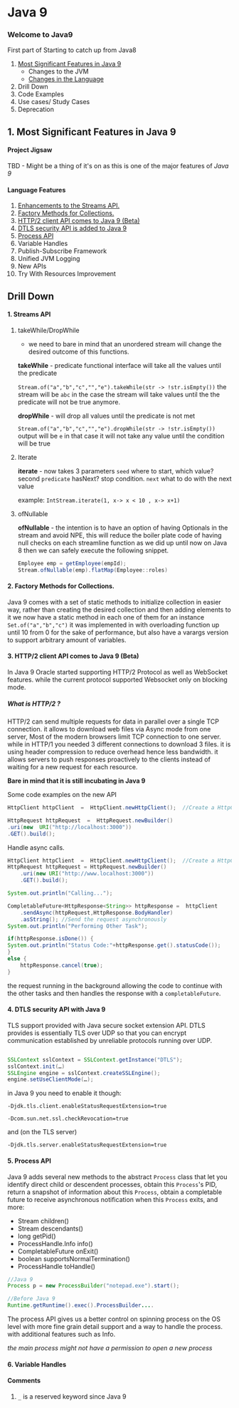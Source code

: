 # Java 9 
### Welcome to Java9
First part of Starting to catch up from Java8

1. [Most Significant Features in Java 9](#1-most-significant-features-in-java-9)
    * Changes to the JVM
    * [Changes in the Language](#language-features)
2. Drill Down
3. Code Examples
4. Use cases/ Study Cases
5. Deprecation 

## 1. Most Significant Features in Java 9
#### Project Jigsaw
TBD - Might be a thing of it's on as this is one of the major features of *Java 9*

#### Language Features
1. [Enhancements to the Streams API.](#1--streams-api)
2. [Factory Methods for Collections.](#2-factory-methods-for-collections)
3. [HTTP/2 client API comes to Java 9 (Beta)](#3-http2-client-api-comes-to-java-9-beta)
4. [DTLS security API is added to Java 9](#4-dtls-security-api--with-java-9)
5. [Process API](#5-process-api)
6. Variable Handles
7. Publish-Subscribe Framework
8. Unified JVM Logging
9. New APIs
10. Try With Resources Improvement


## Drill Down

#### 1.  Streams API
	
  1. takeWhile/DropWhile
		
		* we need to bare in mind that an unordered stream will change the desired outcome of this functions.

		**takeWhile** - predicate functional interface will take all the values until the predicate
	   
	    `Stream.of("a","b","c","","e").takeWhile(str -> !str.isEmpty())`
		the stream will be `abc` in the case the stream will take values until the the predicate will not be true anymore.

		**dropWhile** - will drop all values until  the predicate is not met
		
		`Stream.of("a","b","c","","e").dropWhile(str -> !str.isEmpty())`
		output will be `e` in that case it will not take any value until the condition will be true
2. Iterate

	**iterate**  - now takes 3 parameters `seed` where to start, which value? second `predicate` hasNext? stop condition. `next` what to do with the next value
	
	example: 	`IntStream.iterate(1, x-> x < 10 , x-> x+1)`
3. ofNullable

	**ofNullable** - the intention is to have an option of having Optionals in the stream and avoid NPE, this will reduce the boiler plate code of having null checks on each streamline function as we did up until now on Java 8 then we can safely execute the following snippet. 

	```java
	Employee emp = getEmployee(empId);  
	Stream.ofNullable(emp).flatMap(Employee::roles)
	 ```

#### 2. Factory Methods for Collections.

  Java 9 comes with a set of static methods to initialize collection in easier way, rather than creating the desired collection and then adding elements to it we now have a static method in each one of them for an instance `Set.of("a","b","c")` it was implemented in with overloading function up until 10 from 0 for the sake of performance, but also have a varargs version to support arbitrary amount of variables.

 
 #### 3. HTTP/2 client API comes to Java 9 (Beta)

In Java 9 Oracle started supporting HTTP/2 Protocol as well as WebSocket features. while the current protocol supported Websocket only on blocking mode. 
##### What is HTTP/2 ?

HTTP/2 can send multiple requests for data in parallel over a single TCP connection. it allows to download web files via Async mode from one server, Most of the modern browsers limit TCP connection to one server.  while in HTTP/1 you needed 3 different  connections to download 3 files. it is using header compression to reduce overhead hence less bandwidth.  it allows servers to push responses proactively to the clients instead of waiting for a new request for each resource. 

**Bare in mind that it is still incubating in Java 9** 

Some code examples on the new API 

```java
HttpClient httpClient  =  HttpClient.newHttpClient();  //Create a HttpClient

HttpRequest httpRequest  =  HttpRequest.newBuilder()
.uri(new  URI("http://localhost:3000"))
.GET().build();
```
Handle async calls.
```java
HttpClient httpClient  =  HttpClient.newHttpClient();  //Create a HttpClient
HttpRequest httpRequest = HttpRequest.newBuilder()
	.uri(new URI("http://www.localhost:3000"))
	.GET().build();

System.out.println("Calling...");

CompletableFuture<HttpResponse<String>> httpResponse =  httpClient
	.sendAsync(httpRequest,HttpResponse.BodyHandler)
	.asString(); //Send the request asynchronously
System.out.println("Performing Other Task");

if(httpResponse.isDone()) {
System.out.println("Status Code:"+httpResponse.get().statusCode());
} 
else {
	httpResponse.cancel(true);
}
```
the request running in the background allowing the code to continue with the other tasks and then handles the response with a `completableFuture`.

#### 4. DTLS security API  with Java 9

TLS support provided with Java secure socket extension API. DTLS provides is essentially TLS over UDP so that you can encrypt communication established by unreliable protocols running over UDP. 
```java

SSLContext sslContext = SSLContext.getInstance("DTLS");  
sslContext.init(…)  
SSLEngine engine = sslContext.createSSLEngine();  
engine.setUseClientMode(…);

```
in Java 9 you need to enable it though:

`-Djdk.tls.client.enableStatusRequestExtension=true ` 

`-Dcom.sun.net.ssl.checkRevocation=true`

and (on the TLS server)

`-Djdk.tls.server.enableStatusRequestExtension=true`

#### 5. Process API
Java 9 adds several new methods to the abstract  `Process`  class that let you identify direct child or descendent processes, obtain this  `Process`'s PID, return a snapshot of information about this  `Process`, obtain a completable future to receive asynchronous notification when this  `Process`  exits, and more:

-   Stream<ProcessHandle> children()
-   Stream<ProcessHandle> descendants()
-   long getPid()
-   ProcessHandle.Info info()
-   CompletableFuture<Process> onExit()
-   boolean supportsNormalTermination()
-   ProcessHandle toHandle()

```java
//Java 9
Process p = new ProcessBuilder("notepad.exe").start();

//Before Java 9
Runtime.getRuntime().exec().ProcessBuilder....

```

The process API gives us a better control on spinning process on the OS level with more fine grain detail support and a way to handle the process. with additional features such as Info.

*the main process might not have a permission to open a new process*

#### 6. Variable Handles


#### Comments
1. `_` is a reserved keyword since Java 9
<!--stackedit_data:
eyJoaXN0b3J5IjpbMTgzODgwNzA1OSwtNDEzMzczMjEzLDE1Nz
Q1OTU1OCwtMTYxMzc5NjYxMywyNjAyNjMyMjIsLTc0MjA1NDQy
LDg1Njg2MDM4MCwtMTMxMjY1MzgzOCwtMTI5MTgyNjQ1MCwtNT
E4ODkwNzA4LC0xNjYwMzg3MTkyLC0xMjcwNzEwODMyLC03Njgx
NTAzODcsLTk0MDIwOTMxOSwtNTc5NjE3ODAyLC04ODQzODM0Mj
AsLTk4OTkyOTgyXX0=
-->